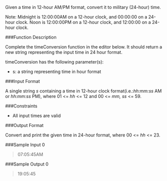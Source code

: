 Given a time in 12-hour AM/PM format, convert it to military (24-hour) time.

Note: Midnight is 12:00:00AM on a 12-hour clock, and 00:00:00 on a 24-hour clock. Noon is 12:00:00PM on a 12-hour clock, and 12:00:00 on a 24-hour clock.

###Function Description

Complete the timeConversion function in the editor below. It should return a new string representing the input time in 24 hour format.

timeConversion has the following parameter(s):
* s: a string representing time in  hour format

###Input Format

A single string _s_ containing a time in 12-hour clock format(i.e.:_hh:mm:ss_ AM or _hh:mm:ss_ PM), where 01 <= _hh_ <= 12 and 00 <= _mm, ss_ <= 59.

###Constraints

* All input times are valid

###Output Format

Convert and print the given time in 24-hour format, where 00 <= _hh_ <= 23.

###Sample Input 0

> 07:05:45AM

###Sample Output 0

> 19:05:45


